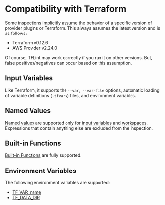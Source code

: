 # Compatibility with Terraform

Some inspections implicitly assume the behavior of a specific version of provider plugins or Terraform. This always assumes the latest version and is as follows:

- Terraform v0.12.6
- AWS Provider v2.24.0

Of course, TFLint may work correctly if you run it on other versions. But, false positives/negatives can occur based on this assumption.

## Input Variables

Like Terraform, it supports the `--var`,` --var-file` options, automatic loading of variable definitions (`.tfvars`) files, and environment variables.

## Named Values

[Named values](https://www.terraform.io/docs/configuration/expressions.html#references-to-named-values) are supported only for [input variables](https://www.terraform.io/docs/configuration/variables.html) and [workspaces](https://www.terraform.io/docs/state/workspaces.html). Expressions that contain anything else are excluded from the  inspection.

## Built-in Functions

[Built-in Functions](https://www.terraform.io/docs/configuration/functions.html) are fully supported.

## Environment Variables

The following environment variables are supported:

- [TF_VAR_name](https://www.terraform.io/docs/commands/environment-variables.html#tf_var_name)
- [TF_DATA_DIR](https://www.terraform.io/docs/commands/environment-variables.html#tf_data_dir)
